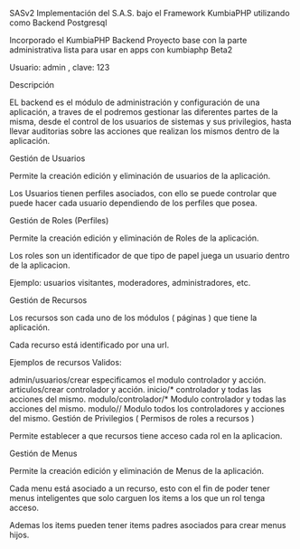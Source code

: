 SASv2
Implementación del S.A.S. bajo el Framework KumbiaPHP utilizando como Backend Postgresql

Incorporado el KumbiaPHP Backend
Proyecto base con la parte administrativa lista para usar en apps con kumbiaphp Beta2

Usuario: admin , clave: 123

Descripción

EL backend es el módulo de administración y configuración de una aplicación, a traves de el podremos gestionar las diferentes partes de la misma, desde el control de los usuarios de sistemas y sus privilegios, hasta llevar auditorias sobre las acciones que realizan los mismos dentro de la aplicación.

Gestión de Usuarios

Permite la creación edición y eliminación de usuarios de la aplicación.

Los Usuarios tienen perfiles asociados, con ello se puede controlar que puede hacer cada usuario dependiendo de los perfiles que posea.

Gestión de Roles (Perfiles)

Permite la creación edición y eliminación de Roles de la aplicación.

Los roles son un identificador de que tipo de papel juega un usuario dentro de la aplicacion.

Ejemplo: usuarios visitantes, moderadores, administradores, etc.

Gestión de Recursos

Los recursos son cada uno de los módulos ( páginas ) que tiene la aplicación.

Cada recurso está identificado por una url.

Ejemplos de recursos Validos:

admin/usuarios/crear especificamos el modulo controlador y acción.
articulos/crear controlador y acción.
inicio/* controlador y todas las acciones del mismo.
modulo/controlador/* Modulo controlador y todas las acciones del mismo.
modulo// Modulo todos los controladores y acciones del mismo.
Gestión de Privilegios ( Permisos de roles a recursos )

Permite establecer a que recursos tiene acceso cada rol en la aplicacion.

Gestión de Menus

Permite la creación edición y eliminación de Menus de la aplicación.

Cada menu está asociado a un recurso, esto con el fin de poder tener menus inteligentes que solo carguen los items a los que un rol tenga acceso.

Ademas los items pueden tener items padres asociados para crear menus hijos.
